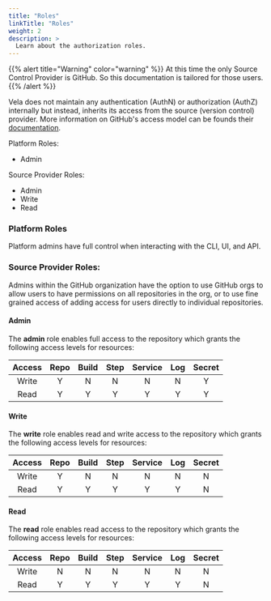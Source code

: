 ```yaml
---
title: "Roles"
linkTitle: "Roles"
weight: 2
description: >
  Learn about the authorization roles.
---
```


{{% alert title="Warning" color="warning" %}}
At this time the only Source Control Provider is GitHub. So this documentation is tailored for those users.
{{% /alert %}}

Vela does not maintain any authentication (AuthN) or authorization (AuthZ) internally but instead, inherits its access from the source (version control) provider. More information on GitHub's access model can be founds their [documentation](https://help.github.com/en/articles/access-permissions-on-github).

Platform Roles:

* Admin

Source Provider Roles:

* Admin
* Write
* Read

### Platform Roles

Platform admins have full control when interacting with the CLI, UI, and API.

### Source Provider Roles:

Admins within the GitHub organization have the option to use GitHub orgs to allow users to have permissions on all repositories in the org, or to use fine grained access of adding access for users directly to individual repositories.

#### Admin

The **admin** role enables full access to the repository which grants the following access levels for resources:

| Access | Repo | Build | Step | Service | Log | Secret  |
|:---:|:---:|:---:|:---:|:---:|:---:|:---:|
| Write | Y | N | N | N | N | Y |
| Read | Y | Y | Y | Y | Y | Y |

#### Write

The **write** role enables read and write access to the repository which grants the following access levels for resources:

| Access | Repo | Build | Step | Service | Log | Secret  |
|:---:|:---:|:---:|:---:|:---:|:---:|:---:|
| Write | Y | N | N | N | N | N |
| Read | Y | Y | Y | Y | Y | N |

#### Read

The **read** role enables read access to the repository which grants the following access levels for resources:

| Access | Repo | Build | Step | Service | Log | Secret  |
|:---:|:---:|:---:|:---:|:---:|:---:|:---:|
| Write | N | N | N | N | N | N |
| Read | Y | Y | Y | Y | Y | N |
